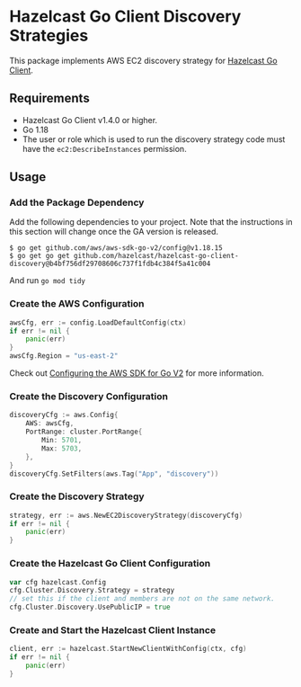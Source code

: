 # Hazelcast Go Client Discovery Strategies

This package implements AWS EC2 discovery strategy for [Hazelcast Go Client](https://github.com/hazelcast/hazelcast-go-client).

## Requirements

* Hazelcast Go Client v1.4.0 or higher.
* Go 1.18
* The user or role which is used to run the discovery strategy code must have the `ec2:DescribeInstances` permission.  

## Usage

### Add the Package Dependency

Add the following dependencies to your project.
Note that the instructions in this section will change once the GA version is released. 

```
$ go get github.com/aws/aws-sdk-go-v2/config@v1.18.15
$ go get go get github.com/hazelcast/hazelcast-go-client-discovery@b4bf756df29708606c737f1fdb4c384f5a41c004
```
And run `go mod tidy`

### Create the AWS Configuration

```go
awsCfg, err := config.LoadDefaultConfig(ctx)
if err != nil {
    panic(err)
}
awsCfg.Region = "us-east-2"
```

Check out [Configuring the AWS SDK for Go V2](https://aws.github.io/aws-sdk-go-v2/docs/configuring-sdk/) for more information.

### Create the Discovery Configuration

```go
discoveryCfg := aws.Config{
    AWS: awsCfg,
    PortRange: cluster.PortRange{
        Min: 5701,
        Max: 5703,
    },
}
discoveryCfg.SetFilters(aws.Tag("App", "discovery"))
```

### Create the Discovery Strategy

```go
strategy, err := aws.NewEC2DiscoveryStrategy(discoveryCfg)
if err != nil {
    panic(err)
}
```

### Create the Hazelcast Go Client Configuration

```go
var cfg hazelcast.Config
cfg.Cluster.Discovery.Strategy = strategy
// set this if the client and members are not on the same network.
cfg.Cluster.Discovery.UsePublicIP = true
```

### Create and Start the Hazelcast Client Instance

```go
client, err := hazelcast.StartNewClientWithConfig(ctx, cfg)
if err != nil {
    panic(err)
}
```
